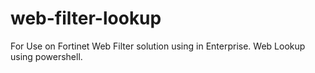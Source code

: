 # web-filter-lookup
 
For Use on Fortinet Web Filter solution using in Enterprise.
Web Lookup using powershell.
